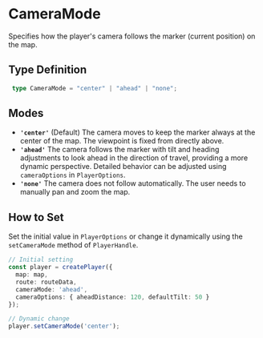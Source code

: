 # CameraMode

Specifies how the player's camera follows the marker (current position) on the map.

## Type Definition

```typescript
 type CameraMode = "center" | "ahead" | "none";
```

## Modes

*   **`'center'`** (Default)
    The camera moves to keep the marker always at the center of the map. The viewpoint is fixed from directly above.
*   **`'ahead'`**
    The camera follows the marker with tilt and heading adjustments to look ahead in the direction of travel, providing a more dynamic perspective.
    Detailed behavior can be adjusted using `cameraOptions` in `PlayerOptions`.
*   **`'none'`**
    The camera does not follow automatically. The user needs to manually pan and zoom the map.

## How to Set

Set the initial value in `PlayerOptions` or change it dynamically using the `setCameraMode` method of `PlayerHandle`.

```typescript
// Initial setting
const player = createPlayer({
  map: map,
  route: routeData,
  cameraMode: 'ahead',
  cameraOptions: { aheadDistance: 120, defaultTilt: 50 }
});

// Dynamic change
player.setCameraMode('center');
``` 